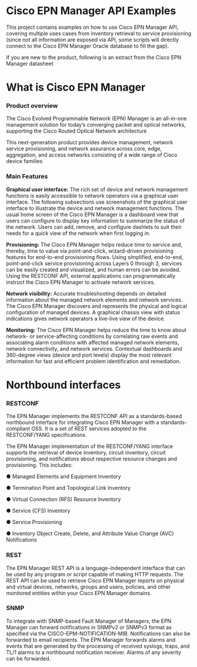 # Cisco EPN Manager API Examples

This project contains examples on how to use Cisco EPN Manager API, covering multiple uses 
cases from inventory retrieval to service provisioning
(since not all information are exposed via API, some scripts will directly connect to the 
Cisco EPN Manager Oracle database to fill the gap).

If you are new to the product, following is an extract from the Cisco EPN Manager datasheet

# What is Cisco EPN Manager

### Product overview

The Cisco Evolved Programmable Network (EPN) Manager is an all-in-one management solution for today’s converging packet and optical networks, supporting the Cisco Routed Optical Network architecture

This next-generation product provides device management, network service provisioning, and network assurance across core, edge, aggregation, and access networks consisting of a wide range of Cisco device families

### Main Features
**Graphical user interface:** The rich set of device and network management functions is easily accessible to network operators via a graphical user interface. The following subsections use screenshots of the graphical user interface to illustrate the device and network management functions. The usual home screen of the Cisco EPN Manager is a dashboard view that users can configure to display key information to summarize the status of the network. Users can add, remove, and configure dashlets to suit their needs for a quick view of the network when first logging in.

**Provisioning:** The Cisco EPN Manager helps reduce time to service and, thereby, time to value via point-and-click, wizard-driven provisioning features for end-to-end provisioning flows. Using simplified, end-to-end, point-and-click service provisioning across Layers 0 through 3, services can be easily created and visualized, and human errors can be avoided. Using the RESTCONF API, external applications can programmatically instruct the Cisco EPN Manager to activate network services. 

**Network visibility:** Accurate troubleshooting depends on detailed information about the managed network elements and network services. The Cisco EPN Manager discovers and represents the physical and logical configuration of managed devices. A graphical chassis view with status indications gives network operators a live-live view of the device.

**Monitoring:** The Cisco EPN Manager helps reduce the time to know about network- or service-affecting conditions by correlating raw events and associating alarm conditions with affected managed network elements, network connectivity, and network services. Contextual dashboards and 360-degree views (device and port levels) display the most relevant information for fast and efficient problem identification and remediation.

# Northbound interfaces

### RESTCONF

The EPN Manager implements the RESTCONF API as a standards-based northbound interface for integrating Cisco EPN Manager with a standards-compliant OSS. It is a set of REST services adopted to the RESTCONF/YANG specifications.

The EPN Manager implementation of the RESTCONF/YANG interface supports the retrieval of device inventory, circuit inventory, circuit provisioning, and notifications about respective resource changes and provisioning. This includes:

●     Managed Elements and Equipment Inventory

●     Termination Point and Topological Link Inventory

●     Virtual Connection (RFS) Resource Inventory

●     Service (CFS) Inventory

●     Service Provisioning

●     Inventory Object Create, Delete, and Attribute Value Change (AVC) Notifications

### REST

The EPN Manager REST API is a language-independent interface that can be used by any program or script capable of making HTTP requests. The REST API can be used to retrieve Cisco EPN Manager reports on physical and virtual devices, networks, groups and users, policies, and other monitored entities within your Cisco EPN Manager domains.

### SNMP

To integrate with SNMP-based Fault Manager of Managers, the EPN Manager can forward notifications in SNMPv2 or SNMPv3 format as specified via the CISCO-EPM-NOTIFICATION-MIB. Notifications can also be forwarded to email recipients. The EPN Manager forwards alarms and events that are generated by the processing of received syslogs, traps, and TL/1 alarms to a northbound notification receiver. Alarms of any severity can be forwarded.

